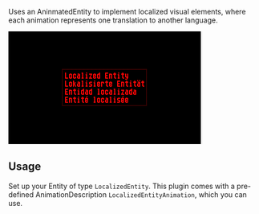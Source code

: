 Uses an AninmatedEntity to implement localized visual elements, where each animation represents one translation to another language. 

![](https://raw.githubusercontent.com/VUEngine/VUEngine-Plugins/master/entities/LocalizedEntity/preview.png)

## Usage

Set up your Entity of type `LocalizedEntity`. This plugin comes with a pre-defined AnimationDescription `LocalizedEntityAnimation`, which you can use.
